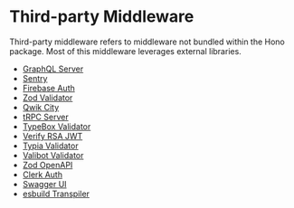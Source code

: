 # Third-party Middleware

Third-party middleware refers to middleware not bundled within the Hono package.
Most of this middleware leverages external libraries.

- [GraphQL Server](https://github.com/honojs/middleware/tree/main/packages/graphql-server)
- [Sentry](https://github.com/honojs/middleware/tree/main/packages/sentry)
- [Firebase Auth](https://github.com/honojs/middleware/tree/main/packages/firebase-auth)
- [Zod Validator](https://github.com/honojs/middleware/tree/main/packages/zod-validator)
- [Qwik City](https://github.com/honojs/middleware/tree/main/packages/qwik-city)
- [tRPC Server](https://github.com/honojs/middleware/tree/main/packages/trpc-server)
- [TypeBox Validator](https://github.com/honojs/middleware/tree/main/packages/typebox-validator)
- [Verify RSA JWT](https://github.com/wataruoguchi/verify-rsa-jwt-cloudflare-worker)
- [Typia Validator](https://github.com/honojs/middleware/tree/main/packages/typia-validator)
- [Valibot Validator](https://github.com/honojs/middleware/tree/main/packages/valibot-validator)
- [Zod OpenAPI](https://github.com/honojs/middleware/tree/main/packages/zod-openapi)
- [Clerk Auth](https://github.com/honojs/middleware/tree/main/packages/clerk-auth)
- [Swagger UI](https://github.com/honojs/middleware/tree/main/packages/swagger-ui)
- [esbuild Transpiler](https://github.com/honojs/middleware/tree/main/packages/esbuild-transpiler)
